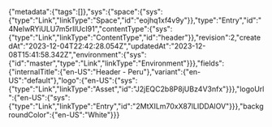 {"metadata":{"tags":[]},"sys":{"space":{"sys":{"type":"Link","linkType":"Space","id":"eojhq1xf4v9y"}},"type":"Entry","id":"4NelwRYiULU7m5rIIUcI91","contentType":{"sys":{"type":"Link","linkType":"ContentType","id":"header"}},"revision":2,"createdAt":"2023-12-04T22:42:28.054Z","updatedAt":"2023-12-08T15:41:58.342Z","environment":{"sys":{"id":"master","type":"Link","linkType":"Environment"}}},"fields":{"internalTitle":{"en-US":"Header - Peru"},"variant":{"en-US":"default"},"logo":{"en-US":{"sys":{"type":"Link","linkType":"Asset","id":"J2jEQC2b8P8jUBz4V3nfx"}}},"logoUrl":{"en-US":{"sys":{"type":"Link","linkType":"Entry","id":"2MtXILm70xX87lLIDDAlOV"}}},"backgroundColor":{"en-US":"White"}}}